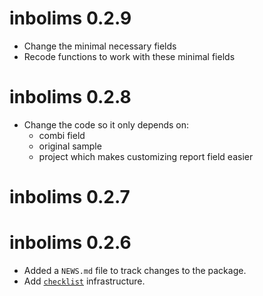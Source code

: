# inbolims 0.2.9

* Change the minimal necessary fields
* Recode functions to work with these minimal fields

# inbolims 0.2.8

* Change the code so it only depends on:
    * combi field
    * original sample
    * project
which makes customizing report field easier

# inbolims 0.2.7

# inbolims 0.2.6

* Added a `NEWS.md` file to track changes to the package.
* Add [`checklist`](https://inbo.github.io/checklist/) infrastructure.
